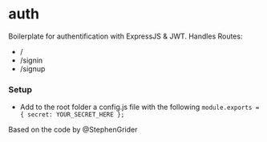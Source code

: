 # auth

Boilerplate for authentification with ExpressJS & JWT.
Handles Routes:
- /
- /signin
- /signup

### Setup

- Add to the root folder a config.js file with the following
`module.exports = {
	secret: YOUR_SECRET_HERE
};`

Based on the code by @StephenGrider
